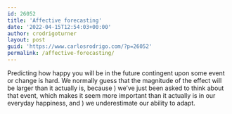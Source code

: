 ```yaml
---
id: 26052
title: 'Affective forecasting'
date: '2022-04-15T12:54:03+00:00'
author: crodrigoturner
layout: post
guid: 'https://www.carlosrodrigo.com/?p=26052'
permalink: /affective-forecasting/
---
```


Predicting how happy you will be in the future contingent upon some event or change is hard. We normally guess that the magnitude of the effect will be larger than it actually is, because ) we’ve just been asked to think about that event, which makes it seem more important than it actually is in our everyday happiness, and ) we underestimate our ability to adapt.